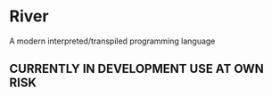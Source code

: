 # River
A modern interpreted/transpiled programming language

## CURRENTLY IN DEVELOPMENT USE AT OWN RISK